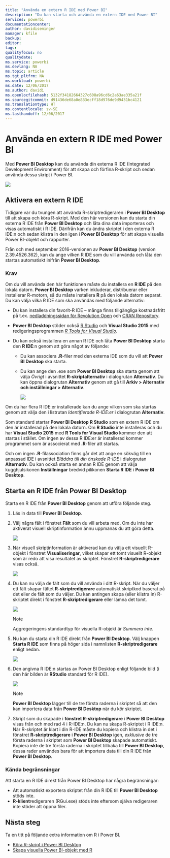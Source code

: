 ```yaml
---
title: "Använda en extern R IDE med Power BI"
description: "Du kan starta och använda en extern IDE med Power BI"
services: powerbi
documentationcenter: 
author: davidiseminger
manager: kfile
backup: 
editor: 
tags: 
qualityfocus: no
qualitydate: 
ms.service: powerbi
ms.devlang: NA
ms.topic: article
ms.tgt_pltfrm: NA
ms.workload: powerbi
ms.date: 12/06/2017
ms.author: davidi
ms.openlocfilehash: 5132f34182664327c608a96cd6c2a63ae335a21f
ms.sourcegitcommit: d91436de68a0e833ecff18d976de9d9431bc4121
ms.translationtype: HT
ms.contentlocale: sv-SE
ms.lasthandoff: 12/06/2017
---
```

# <a name="use-an-external-r-ide-with-power-bi"></a>Använda en extern R IDE med Power BI
Med **Power BI Desktop** kan du använda din externa R IDE (Integrated Development Environment) för att skapa och förfina R-skript och sedan använda dessa skript i Power BI.

![](media/desktop-r-ide/r-ide_1a.png)

## <a name="enable-an-external-r-ide"></a>Aktivera en extern R IDE
Tidigare var du tvungen att använda R-skriptredigeraren i **Power BI Desktop** till att skapa och köra R-skript. Med den här versionen kan du starta din externa R IDE från **Power BI Desktop** och låta dina data importeras och visas automatiskt i R IDE. Därifrån kan du ändra skriptet i den externa R IDE:n och sedan klistra in den igen i **Power BI Desktop** för att skapa visuella Power BI-objekt och rapporter.

Från och med september 2016-versionen av **Power BI Desktop** (version 2.39.4526.362), kan du ange vilken R IDE som du vill använda och låta den startas automatiskt inifrån **Power BI Desktop**.

### <a name="requirements"></a>Krav
Om du vill använda den här funktionen måste du installera en **R IDE** på den lokala datorn. **Power BI Desktop** varken inkluderar, distribuerar eller installerar R-motorn, så du måste installera **R** på den lokala datorn separat. Du kan välja vilka R IDE som ska användas med följande alternativ:

* Du kan installera din favorit-R IDE – många finns tillgängliga kostnadsfritt på t.ex. [nedladdningssidan för Revolution Open](https://mran.revolutionanalytics.com/download/) och [CRAN Repository](https://cran.r-project.org/bin/windows/base/).
* **Power BI Desktop** stöder också [R Studio](https://www.rstudio.com/) och **Visual Studio 2015** med redigeringsprogrammen [*R Tools for Visual Studio*](https://beta.visualstudio.com/vs/rtvs/).
* Du kan också installera en annan R IDE och låta **Power BI Desktop** starta den **R IDE**:n genom att göra något av följande:
  
  * Du kan associera **.R**-filer med den externa IDE som du vill att **Power BI Desktop** ska starta.
  * Du kan ange den .exe som **Power BI Desktop** ska starta genom att välja *Övrigt* i avsnittet **R-skriptalternativ** i dialogrutan **Alternativ**. Du kan öppna dialogrutan **Alternativ** genom att gå till **Arkiv > Alternativ och inställningar > Alternativ**.
    
    ![](media/desktop-r-ide/r-ide_1b.png)

Om du har flera R IDE:er installerade kan du ange vilken som ska startas genom att välja den i listrutan *Identifierade R-IDE:er* i dialogrutan **Alternativ**.

Som standard startar **Power BI Desktop** **R Studio** som en extern R IDE om den är installerad på den lokala datorn. Om **R Studio** inte installeras och du har **Visual Studio 2015** med **R Tools for Visual Studio** kommer den att startas i stället. Om ingen av dessa R IDE:er är installerad kommer programmet som är associerat med **.R**-filer att startas.

Och om ingen **.R**-filassociation finns går det att ange en sökväg till en anpassad IDE i avsnittet *Bläddra till din önskade R-IDE* i dialogrutan **Alternativ**. Du kan också starta en annan R IDE genom att välja kugghjulsikonen **Inställningar** bredvid pilikonen **Starta R IDE** i **Power BI Desktop**.

## <a name="launch-an-r-ide-from-power-bi-desktop"></a>Starta en R IDE från Power BI Desktop
Starta en R IDE från **Power BI Desktop** genom att utföra följande steg.

1. Läs in data till **Power BI Desktop**.
2. Välj några fält i fönstret **Fält** som du vill arbeta med. Om du inte har aktiverat visuell skriptinformation ännu uppmanas du att göra detta.
   
   ![](media/desktop-r-ide/r-ide_3.png)
3. När visuell skriptinformation är aktiverad kan du välja ett visuellt R-objekt i fönstret **Visualiseringar**, vilket skapar ett tomt visuellt R-objekt som är redo att visa resultatet av skriptet. Fönstret **R-skriptredigerare** visas också.
   
   ![](media/desktop-r-ide/r-ide_4.png)
4. Du kan nu välja de fält som du vill använda i ditt R-skript. När du väljer ett fält skapar fältet **R-skriptredigerare** automatiskt skriptkod baserat på det eller de fält som du väljer. Du kan antingen skapa (eller klistra in) R-skriptet direkt i fönstret **R-skriptredigerare** eller lämna det tomt.
   
   ![](media/desktop-r-ide/r-ide_5.png)
   
   > [!NOTE]
   > Aggregeringens standardtyp för visuella R-objekt är *Summera inte*.
   > 
   > 
5. Nu kan du starta din R IDE direkt från **Power BI Desktop**. Välj knappen **Starta R IDE** som finns på höger sida i namnlisten **R-skriptredigerare** enligt nedan.
   
   ![](media/desktop-r-ide/r-ide_6.png)
6. Den angivna R IDE:n startas av Power BI Desktop enligt följande bild (i den här bilden är **RStudio** standard för R IDE).
   
   ![](media/desktop-r-ide/r-ide_7.png)
   
   > [!NOTE]
   > **Power BI Desktop** lägger till de tre första raderna i skriptet så att den kan importera data från **Power BI Desktop** när du kör skriptet.
   > 
   > 
7. Skript som du skapade i **fönstret R-skriptredigerare** i **Power BI Desktop** visas från och med rad 4 i R-IDE:n. Du kan nu skapa R-skriptet i R IDE:n. När R-skriptet är klart i din R-IDE måste du kopiera och klistra in det i fönstret **R-skriptredigerare** i **Power BI Desktop** igen, *exklusive* de tre första raderna i skriptet som **Power BI Desktop** skapade automatiskt. Kopiera inte de tre första raderna i skriptet tillbaka till **Power BI Desktop**, dessa rader användes bara för att importera data till din R IDE från **Power BI Desktop**.

### <a name="known-limitations"></a>Kända begränsningar
Att starta en R IDE direkt från Power BI Desktop har några begränsningar:

* Att automatiskt exportera skriptet från din R IDE till **Power BI Desktop** stöds inte.
* **R-klient**redigeraren (RGui.exe) stöds inte eftersom själva redigeraren inte stöder att öppna filer.

## <a name="next-steps"></a>Nästa steg
Ta en titt på följande extra information om R i Power BI.

* [Köra R-skript i Power BI Desktop](desktop-r-scripts.md)
* [Skapa visuella Power BI-objekt med R](desktop-r-visuals.md)

